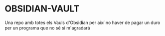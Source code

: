 # OBSIDIAN-VAULT
Una repo amb totes els Vauls d'Obsidian per així no haver de pagar un duro per un programa que no sé si m'agradará
